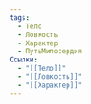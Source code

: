 ```yaml
---
tags:
  - Тело
  - Ловкость
  - Характер
  - ПутьМилосердия
Ссылки:
  - "[[Тело]]"
  - "[[Ловкость]]"
  - "[[Характер]]"
---
```

